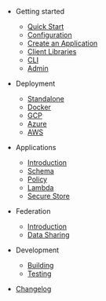 <!-- docs/_sidebar.md -->

* Getting started
  * [Quick Start](getting-started/quick-start.md)
  * [Configuration](getting-started/configuration.md)
  * [Create an Application](/getting-started/create-an-application.md)
  * [Client Libraries](/getting-started/client-libraries.md)
  * [CLI](todo.md)
  * [Admin](todo.md)

* Deployment
  * [Standalone](todo.md)
  * [Docker](todo.md)
  * [GCP](todo.md)
  * [Azure](todo.md)
  * [AWS](todo.md)

* Applications
  * [Introduction](applications/)
  * [Schema](todo.md)
  * [Policy](applications/policy.md)
  * [Lambda](applications/lambda.md)
  * [Secure Store](applications/secure-store.md)

* Federation
  * [Introduction](federation/)
  * [Data Sharing](todo.md)

* Development
  * [Building](todo.md)
  * [Testing](todo.md)

* [Changelog](todo.md)